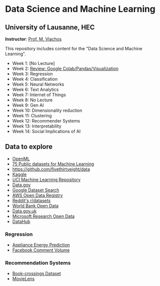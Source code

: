 # Data Science and Machine Learning 
## University of Lausanne, HEC

**Instructor**: [Prof. M. Vlachos](https://people.unil.ch/michalisvlachos/)

This repository includes content for the "Data Science and Machine Learning".

- Week 1: [No Lecture]
- Week 2: [Review: Google Colab/Pandas/Visualization](02-review-pandas)
- Week 3: Regression
- Week 4: Classification
- Week 5: Neural Networks
- Week 6: Text Analytics
- Week 7: Internet of Things
- Week 8: No Lecture
- Week 9: Gen AI
- Week 10: Dimensionality reduction
- Week 11: Clustering
- Week 12: Recommender Systems
- Week 13: Interpretability
- Week 14: Social Implications of AI


## Data to explore
- [OpenML](https://www.openml.org/)
- [75 Public datasets for Machine Learning](https://blog.superannotate.com/public-datasets-for-machine-learning/)
- https://github.com/fivethirtyeight/data
- [Kaggle](https://www.kaggle.com/datasets)
- [UCI Machine Learning Repository](https://archive.ics.uci.edu/datasets)
- [Data.gov](https://www.data.gov)
- [Google Dataset Search](https://datasetsearch.research.google.com/)
- [AWS Open Data Registry](https://registry.opendata.aws)
- [Reddit's r/datasets](https://www.reddit.com/r/datasets)
- [World Bank Open Data](https://data.worldbank.org)
- [Data.gov.uk](https://data.gov.uk)
- [Microsoft Research Open Data](https://msropendata.com)
- [DataHub](https://datahub.io)

### Regression
- [Appliance Energy Prediction](https://archive.ics.uci.edu/ml/datasets/Appliances+energy+prediction)
- [Facebook Comment Volume](https://archive.ics.uci.edu/ml/datasets/Facebook+Comment+Volume+Dataset#)

### Recommendation Systems
- [Book-crossings Dataset](http://www2.informatik.uni-freiburg.de/~cziegler/BX/)
- [MovieLens](https://grouplens.org/datasets/movielens/)
